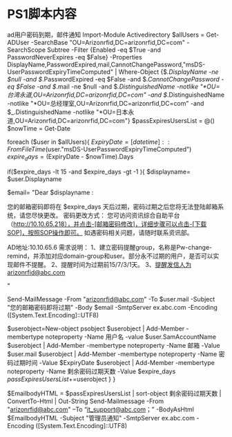 # PS1脚本内容
ad用户密码到期，邮件通知
Import-Module Activedirectory
$allUsers = Get-ADUser -SearchBase "OU=Arizonrfid,DC=arizonrfid,DC=com" -SearchScope Subtree -Filter {Enabled -eq $True -and PasswordNeverExpires -eq $False} -Properties DisplayName,PasswordExpired,mail,CannotChangePassword,"msDS-UserPasswordExpiryTimeComputed" | Where-Object {$_.DisplayName -ne $null -and $_.PasswordExpired -eq $False -and $_.CannotChangePassword -eq $False -and $_.mail -ne $null -and $_.DistinguishedName -notlike "*OU=台湾永道,OU=Arizonrfid,DC=arizonrfid,DC=com" -and $_.DistinguishedName -notlike "*OU=总经理室,OU=Arizonrfid,DC=arizonrfid,DC=com" -and $_.DistinguishedName -notlike "*OU=日本永道,OU=Arizonrfid,DC=arizonrfid,DC=com"}
$passExpiresUsersList = @()
$nowTime = Get-Date
 
foreach ($user in $allUsers){
$ExpiryDate = [datetime]::FromFileTime($user."msDS-UserPasswordExpiryTimeComputed")
$expire_days = ($ExpiryDate - $nowTime).Days
 

if($expire_days -lt 15 -and $expire_days -gt -1 ){
$displayname= $user.Displayname

$email=
"Dear $displayname :
 
您的邮箱密码即将在 $expire_days 天后过期，密码过期之后您将无法登陆邮箱系统，请您尽快更改。
密码更改方式：
您可访问资讯综合自助平台（http://10.10.65.218），并点击-[邮箱密码修改]，详细步骤可以点击-[下载SOP]，按照SOP操作即可。
如遇密码相关问题，请随时联系资讯部。

AD地址:10.10.65.6
需求说明：
1、建立密码提醒group，名称是Pw-change-remind，并添加对应domain-group和user。部分永不过期的用户，是否可以实现邮件不提醒。
2、提醒时间为过期前15/7/3/1天。
3、提醒发信人为arizonrfid@abc.com

"
 
Send-MailMessage -From "arizonrfid@abc.com" -To $user.mail -Subject "您的邮箱密码即将过期" -Body $email -SmtpServer ex.abc.com -Encoding ([System.Text.Encoding]::UTF8)
 

$userobject=New-object psobject
$userobject | Add-Member -membertype noteproperty -Name 用户名 -value $user.SamAccountName
$userobject | Add-Member -membertype noteproperty -Name 邮箱 -Value $user.mail
$userobject | Add-Member -membertype noteproperty -Name 密码过期时间 -Value $ExpiryDate
$userobject | Add-Member -membertype noteproperty -Name 剩余密码过期天数 -Value $expire_days
$passExpiresUsersList+=$userobject
}
}

$EmailbodyHTML = $passExpiresUsersList | sort-object 剩余密码过期天数 | ConvertTo-Html | Out-String
Send-Mailmessage -From  "arizonrfid@abc.com" –To “it_support@abc.com；” -BodyAsHtml $EmailbodyHTML -Subject "管理员通知" -SmtpServer ex.abc.com -Encoding ([System.Text.Encoding]::UTF8)
